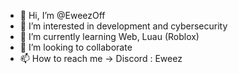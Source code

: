 - 👋 Hi, I’m @EweezOff
- 👀 I’m interested in development and cybersecurity
- 🌱 I’m currently learning Web, Luau (Roblox)
- 💞️ I’m looking to collaborate
- 📫 How to reach me -> Discord : Eweez
